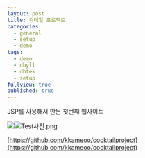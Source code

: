 ```yaml
---
layout: post
title: 칵테일 프로젝트
categories:
  - general
  - setup
  - demo
tags:
  - demo
  - dbyll
  - dbtek
  - setup
fullview: true
published: true
---
```

JSP를 사용해서 만든 첫번째 웹사이트

![]({{site.baseurl}}/_posts/Test%EC%82%AC%EC%A7%84.png)![Test사진.png]({{site.baseurl}}/_posts/Test사진.png)


[https://github.com/kkameoo/cocktailproject](https://github.com/kkameoo/cocktailproject)
